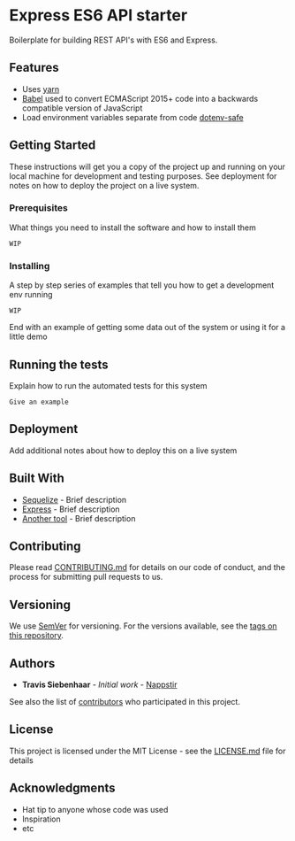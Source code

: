 # Express ES6 API starter

Boilerplate for building REST API's with ES6 and Express.

## Features
* Uses [yarn](https://yarnpkg.com/)
* [Babel](https://babeljs.io/) used to convert ECMAScript 2015+ code into a backwards compatible version of JavaScript
* Load environment variables separate from code [dotenv-safe](https://github.com/rolodato/dotenv-safe)

## Getting Started

These instructions will get you a copy of the project up and running on your local machine for development and testing purposes. See deployment for notes on how to deploy the project on a live system.

### Prerequisites

What things you need to install the software and how to install them

```
WIP
```

### Installing

A step by step series of examples that tell you how to get a development env running


```
WIP
```

End with an example of getting some data out of the system or using it for a little demo

## Running the tests

Explain how to run the automated tests for this system

```
Give an example
```

## Deployment

Add additional notes about how to deploy this on a live system

## Built With

* [Sequelize](http://docs.sequelizejs.com/) - Brief description
* [Express](https://expressjs.com/) - Brief description
* [Another tool](https://google.com) - Brief description

## Contributing

Please read [CONTRIBUTING.md](https://github.com/Nappstir/express-es6-api-starter/CONTRIBUTING.md) for details on our code of conduct, and the process for submitting pull requests to us.

## Versioning

We use [SemVer](http://semver.org/) for versioning. For the versions available, see the [tags on this repository](https://github.com/your/project/tags). 

## Authors

* **Travis Siebenhaar** - *Initial work* - [Nappstir](https://github.com/Nappstir)

See also the list of [contributors](https://github.com/your/project/contributors) who participated in this project.

## License

This project is licensed under the MIT License - see the [LICENSE.md](LICENSE.md) file for details

## Acknowledgments

* Hat tip to anyone whose code was used
* Inspiration
* etc
